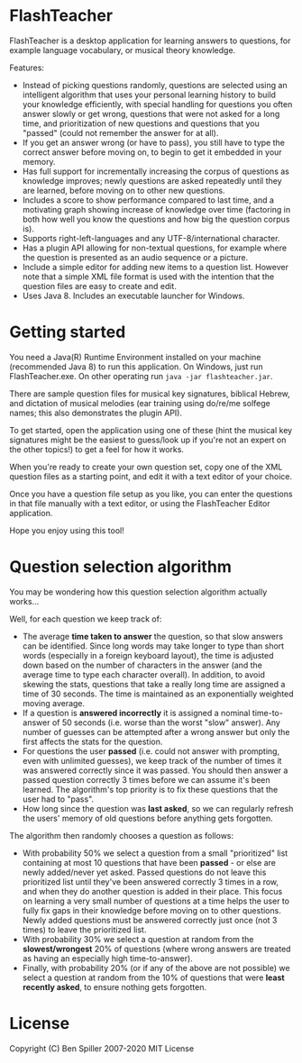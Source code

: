 # FlashTeacher
FlashTeacher is a desktop application for learning answers to questions, for example language vocabulary, or musical theory knowledge. 

Features:

* Instead of picking questions randomly, questions are selected using an intelligent algorithm that uses your personal learning history to build your knowledge efficiently, with special handling for questions you often answer slowly or get wrong, questions that were not asked for a long time, and prioritization of new questions and questions that you "passed" (could not remember the answer for at all). 
* If you get an answer wrong (or have to pass), you still have to type the correct answer before moving on, to begin to get it embedded in your memory. 
* Has full support for incrementally increasing the corpus of questions as knowledge improves; newly questions are asked repeatedly until they are learned, before moving on to other new questions.
* Includes a score to show performance compared to last time, and a motivating graph showing increase of knowledge over time (factoring in both how well you know the questions and how big the question corpus is).
* Supports right-left-languages and any UTF-8/international character.  
* Has a plugin API allowing for non-textual questions, for example where the question is presented as an audio sequence or a picture. 
* Include a simple editor for adding new items to a question list. However note that a simple XML file format is used with the intention that the question files are easy to create and edit. 
* Uses Java 8. Includes an executable launcher for Windows. 

# Getting started
You need a Java(R) Runtime Environment installed on your machine (recommended Java 8) to run this application. On Windows, just run FlashTeacher.exe. On other operating run `java -jar flashteacher.jar`. 

There are sample question files for musical key signatures, biblical Hebrew, and dictation of musical melodies (ear training using do/re/me solfege names; this also demonstrates the plugin API). 

To get started, open the application using one of these (hint the musical key signatures might be the easiest to guess/look up if you're not an expert on the other topics!) to get a feel for how it works. 

When you're ready to create your own question set, copy one of the XML question files as a starting point, and edit it with a text editor of your choice. 

Once you have a question file setup as you like, you can enter the questions in that file manually with a text editor, or using the FlashTeacher Editor application. 

Hope you enjoy using this tool!

# Question selection algorithm
You may be wondering how this question selection algorithm actually works... 

Well, for each question we keep track of:

* The average **time taken to answer** the question, so that slow answers can be identified. Since long words may take longer to type than short words (especially in a foreign keyboard layout), the time is adjusted down based on the number of characters in the answer (and the average time to type each character overall). In addition, to avoid skewing the stats, questions that take a really long time are assigned a time of 30 seconds. The time is maintained as an exponentially weighted moving average. 
* If a question is **answered incorrectly** it is assigned a nominal time-to-answer of 50 seconds (i.e. worse than the worst "slow" answer). Any number of guesses can be attempted after a wrong answer but only the first affects the stats for the question. 
* For questions the user **passed** (i.e. could not answer with prompting, even with unlimited guesses), we keep track of the number of times it was answered correctly since it was passed. You should then answer a passed question correctly 3 times before we can assume it's been learned. The algorithm's top priority is to fix these questions that the user had to "pass". 
* How long since the question was **last asked**, so we can regularly refresh the users' memory of old questions before anything gets forgotten. 

The algorithm then randomly chooses a question as follows:
* With probability 50% we select a question from a small "prioritized" list containing at most 10 questions that have been **passed** - or else are newly added/never yet asked. Passed questions do not leave this prioritized list until they've been answered correctly 3 times in a row, and when they do another question is added in their place. This focus on learning a very small number of questions at a time helps the user to fully fix gaps in their knowledge before moving on to other questions. Newly added questions must be answered correctly just once (not 3 times) to leave the prioritized list. 
* With probability 30% we select a question at random from the **slowest/wrongest** 20% of questions (where wrong answers are treated as having an especially high time-to-answer). 
* Finally, with probability 20% (or if any of the above are not possible) we select a question at random from the 10% of questions that were **least recently asked**, to ensure nothing gets forgotten. 

# License
Copyright (C) Ben Spiller 2007-2020
MIT License
